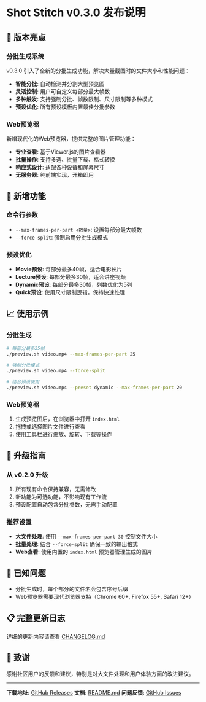 # Shot Stitch v0.3.0 发布说明

## 🎯 版本亮点

### 分批生成系统
v0.3.0 引入了全新的分批生成功能，解决大量截图时的文件大小和性能问题：

- **智能分批**: 自动检测并分割大型预览图
- **灵活控制**: 用户可自定义每部分最大帧数
- **多种触发**: 支持强制分批、帧数限制、尺寸限制等多种模式
- **预设优化**: 所有预设模板内置最佳分批参数

### Web预览器
新增现代化的Web预览器，提供完整的图片管理功能：

- **专业查看**: 基于Viewer.js的图片查看器
- **批量操作**: 支持多选、批量下载、格式转换
- **响应式设计**: 适配各种设备和屏幕尺寸
- **无服务器**: 纯前端实现，开箱即用

## 🔧 新增功能

### 命令行参数
- `--max-frames-per-part <数量>`: 设置每部分最大帧数
- `--force-split`: 强制启用分批生成模式

### 预设优化
- **Movie预设**: 每部分最多40帧，适合电影长片
- **Lecture预设**: 每部分最多30帧，适合讲座视频
- **Dynamic预设**: 每部分最多30帧，列数优化为5列
- **Quick预设**: 使用尺寸限制逻辑，保持快速处理

## 📈 使用示例

### 分批生成
```bash
# 每部分最多25帧
./preview.sh video.mp4 --max-frames-per-part 25

# 强制分批模式
./preview.sh video.mp4 --force-split

# 结合预设使用
./preview.sh video.mp4 --preset dynamic --max-frames-per-part 20
```

### Web预览器
1. 生成预览图后，在浏览器中打开 `index.html`
2. 拖拽或选择图片文件进行查看
3. 使用工具栏进行缩放、旋转、下载等操作

## 🔄 升级指南

### 从 v0.2.0 升级
1. 所有现有命令保持兼容，无需修改
2. 新功能为可选功能，不影响现有工作流
3. 预设配置自动包含分批参数，无需手动配置

### 推荐设置
- **大文件处理**: 使用 `--max-frames-per-part 30` 控制文件大小
- **批量处理**: 结合 `--force-split` 确保一致的输出格式
- **Web查看**: 使用内置的 `index.html` 预览器管理生成的图片

## 🐛 已知问题

- 分批生成时，每个部分的文件名会包含序号后缀
- Web预览器需要现代浏览器支持（Chrome 60+, Firefox 55+, Safari 12+）

## 📋 完整更新日志

详细的更新内容请查看 [CHANGELOG.md](CHANGELOG.md)

## 🙏 致谢

感谢社区用户的反馈和建议，特别是对大文件处理和用户体验方面的改进建议。

---

**下载地址**: [GitHub Releases](https://github.com/kkfive/shot-stitch/releases/tag/v0.3.0)
**文档**: [README.md](README.md)
**问题反馈**: [GitHub Issues](https://github.com/kkfive/shot-stitch/issues)
